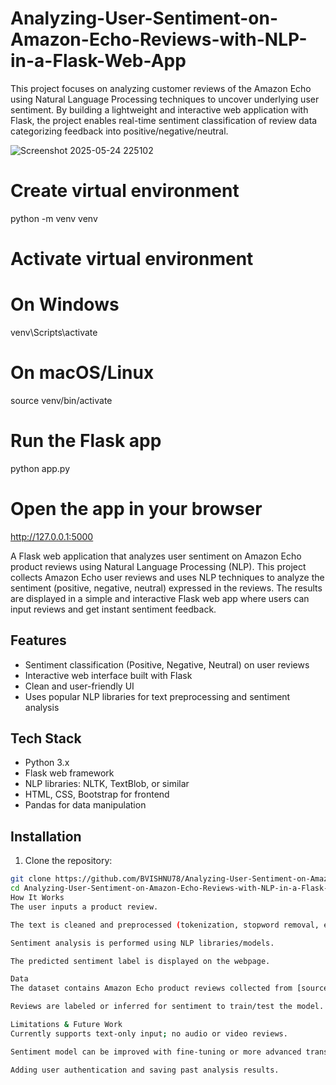 # Analyzing-User-Sentiment-on-Amazon-Echo-Reviews-with-NLP-in-a-Flask-Web-App
This project focuses on analyzing customer reviews of the Amazon Echo using Natural Language Processing techniques to uncover underlying user sentiment. By building a lightweight and interactive web application with Flask, the project enables real-time sentiment classification of review data categorizing feedback into positive/negative/neutral.  

![Screenshot 2025-05-24 225102](https://github.com/user-attachments/assets/93c34582-b547-4301-ace7-aba0c071f5fd)

# Create virtual environment
python -m venv venv

# Activate virtual environment
# On Windows
venv\Scripts\activate
# On macOS/Linux
source venv/bin/activate

# Run the Flask app
python app.py

# Open the app in your browser
http://127.0.0.1:5000


A Flask web application that analyzes user sentiment on Amazon Echo product reviews using Natural Language Processing (NLP).
This project collects Amazon Echo user reviews and uses NLP techniques to analyze the sentiment (positive, negative, neutral) expressed in the reviews. The results are displayed in a simple and interactive Flask web app where users can input reviews and get instant sentiment feedback.

## Features

- Sentiment classification (Positive, Negative, Neutral) on user reviews  
- Interactive web interface built with Flask  
- Clean and user-friendly UI  
- Uses popular NLP libraries for text preprocessing and sentiment analysis  

## Tech Stack

- Python 3.x  
- Flask web framework  
- NLP libraries: NLTK, TextBlob, or similar  
- HTML, CSS, Bootstrap for frontend  
- Pandas for data manipulation  

## Installation

1. Clone the repository:

```bash
git clone https://github.com/BVISHNU78/Analyzing-User-Sentiment-on-Amazon-Echo-Reviews-with-NLP-in-a-Flask-Web-App.git
cd Analyzing-User-Sentiment-on-Amazon-Echo-Reviews-with-NLP-in-a-Flask-Web-App
How It Works
The user inputs a product review.

The text is cleaned and preprocessed (tokenization, stopword removal, etc.).

Sentiment analysis is performed using NLP libraries/models.

The predicted sentiment label is displayed on the webpage.

Data
The dataset contains Amazon Echo product reviews collected from [source, e.g., Kaggle or Amazon].

Reviews are labeled or inferred for sentiment to train/test the model.

Limitations & Future Work
Currently supports text-only input; no audio or video reviews.

Sentiment model can be improved with fine-tuning or more advanced transformers.

Adding user authentication and saving past analysis results.

